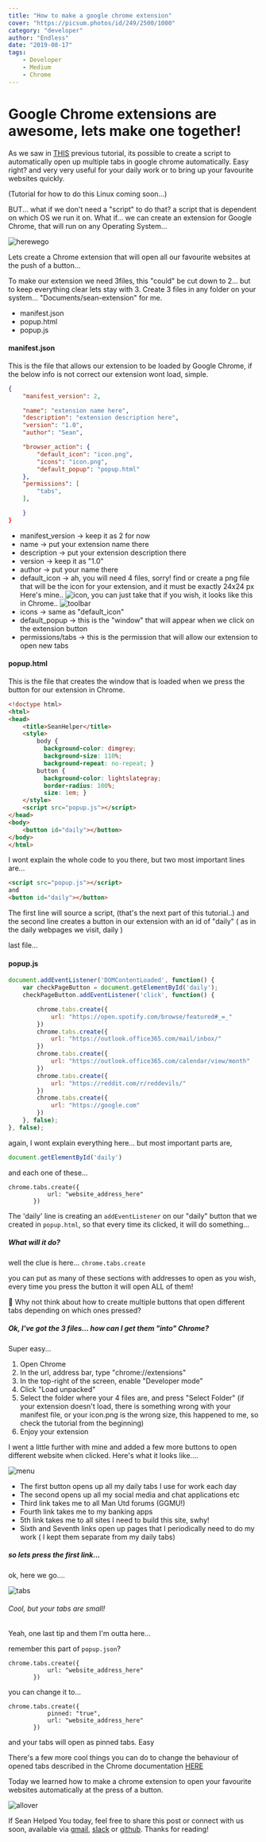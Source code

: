 ```yaml
---
title: "How to make a google chrome extension"
cover: "https://picsum.photos/id/249/2500/1000"
category: "developer"
author: "Endless"
date: "2019-08-17"
tags:
    - Developer
    - Medium
    - Chrome
---
```

# Google Chrome extensions are awesome, lets make one together!

As we saw in [THIS](https://swhy.netlify.com/windows-create-a-script-to-open-webpages-automatically) previous tutorial,
its possible to create a script to automatically open up multiple tabs in google chrome automatically. Easy right? and
very very useful for your daily work or to bring up your favourite websites quickly.

(Tutorial for how to do this Linux coming soon...)

BUT... what if we don't need a "script" to do that? a script that is dependent on which OS we run it on. What if...
we can create an extension for Google Chrome, that will run on any Operating System...

![herewego](herewego.jpg)


Lets create a Chrome extension that will open all our favourite websites at the push of a button...

To make our extension we need 3files, this "could" be cut down to 2... but to keep everything clear lets stay with 3. Create 3 files in any folder on your system... "Documents/sean-extension" for me.

- manifest.json
- popup.html
- popup.js

#### manifest.json
This is the file that allows our extension to be loaded by Google Chrome, if the below info is not correct our extension wont load, simple.
```json
{
    "manifest_version": 2,

    "name": "extension name here",  
    "description": "extension description here",
    "version": "1.0",
    "author": "Sean",

    "browser_action": {
        "default_icon": "icon.png",
        "icons": "icon.png",
        "default_popup": "popup.html"
    },
    "permissions": [
        "tabs",
    ],

    }
}
```
- manifest_version    -> keep it as 2 for now
- name  ->  put your extension name there
- description  -> put your extension description there
- version  -> keep it as "1.0"
- author -> put your name there
- default_icon  -> ah, you will need 4 files, sorry! find or create a png file that will be the icon for your extension, and it must be exactly 24x24 px Here's mine.. ![icon](icon.png), you can just take that if you wish, it looks like this in Chrome..
![toolbar](toolbar.JPG)
- icons -> same as "default_icon"
- default_popup -> this is the "window" that will appear when we click on the extension button
- permissions/tabs -> this is the permission that will allow our extension to open new tabs

#### popup.html

This is the file that creates the window that is loaded when we press the button for our extension in Chrome.

```html
<!doctype html>
<html>
<head>
    <title>SeanHelper</title>
    <style>
        body {
          background-color: dimgrey;
          background-size: 110%;
          background-repeat: no-repeat; }      
        button {
          background-color: lightslategray;
          border-radius: 100%;
          size: 1em; }
    </style>
    <script src="popup.js"></script>
</head>
<body>
    <button id="daily"></button>
</body>
</html>
```

I wont explain the whole code to you there, but two most important lines are...
```html
<script src="popup.js"></script>
and
<button id="daily"></button>
```
The first line will source a script, (that's the next part of this tutorial..)
and the second line creates a button in our extension with an id of "daily"  ( as in the daily webpages we visit, daily )

last file...

#### popup.js

```javascript
document.addEventListener('DOMContentLoaded', function() {
    var checkPageButton = document.getElementById('daily');
    checkPageButton.addEventListener('click', function() {

        chrome.tabs.create({
            url: "https://open.spotify.com/browse/featured#_=_"
        })
        chrome.tabs.create({
            url: "https://outlook.office365.com/mail/inbox/"
        })
        chrome.tabs.create({
            url: "https://outlook.office365.com/calendar/view/month"
        })
        chrome.tabs.create({
            url: "https://reddit.com/r/reddevils/"
        })
        chrome.tabs.create({
            url: "https://google.com"
        })
    }, false);
}, false);
```

again, I wont explain everything here... but most important parts are,
```javascript
document.getElementById('daily')
```
and each one of these...
```
chrome.tabs.create({
           url: "website_address_here"
       })
```

The 'daily' line is creating an `addEventListener` on our "daily" button that we created in `popup.html`, so that every time its clicked, it will do something...

##### What will it do?

well the clue is here... `chrome.tabs.create`

you can put as many of these sections with addresses to open as you wish, every time you press the button it will open ALL of them!

📌 Why not think about how to create multiple buttons that open different tabs depending on which ones pressed?

##### Ok, I've got the 3 files... how can I get them "into" Chrome?

Super easy...
 1. Open Chrome
 1. In the url, address bar, type "chrome://extensions"
 1. In the top-right of the screen, enable "Developer mode"
 1. Click "Load unpacked"
 1. Select the folder where your 4 files are, and press "Select Folder"  (if your extension doesn't load, there is something wrong with your manifest file, or your icon.png is the wrong size, this happened to me, so check the tutorial from the beginning)
 1. Enjoy your extension


 I went a little further with mine and added a few more buttons to open different website when clicked. Here's what it looks like....

 ![menu](menu.JPG)

 - The first button opens up all my daily tabs I use for work each day
 - The second opens up all my social media and chat applications etc
 - Third link takes me to all Man Utd forums (GGMU!)
 - Fourth link takes me to my banking apps
 - 5th link takes me to all sites I need to build this site, swhy!
 - Sixth and Seventh links open up pages that I periodically need to do my work ( I kept them separate from my daily tabs)

##### so lets press the first link...

ok, here we go....

![tabs](tabs.JPG)

###### Cool, but your tabs are small!

Yeah, one last tip and them I'm outta here...

remember this part of `popup.json`?
```
chrome.tabs.create({
           url: "website_address_here"
       })
```

you can change it to...
```
chrome.tabs.create({
           pinned: "true",
           url: "website_address_here"
       })
```

and your tabs will open as pinned tabs. Easy

There's a few more cool things you can do to change the behaviour of opened tabs described in the Chrome documentation [HERE](https://developer.chrome.com/extensions/tabs)

Today we learned how to make a chrome extension to open your favourite websites automatically at the press of a button.

![allover](allover.jpg)

If Sean Helped You today, feel free to share this post or connect with us soon, available via [gmail](mailto:seanwillhelpyou@gmail.com), [slack](https://app.slack.com/client/TLMMVFQ1X/CLVTNC1MM) or [github](https://github.com/RH-sdavey/sean-will-help-you).
Thanks for reading!
